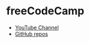 # freeCodeCamp

* [YouTube Channel](https://www.youtube.com/freecodecamp)
* [GitHub repos](https://github.com/freecodecamp)

<!--
* []()
https://twitter.com/freecodecamp
https://www.facebook.com/freecodecamp
https://www.reddit.com/r/FreeCodeCamp/

https://www.freecodecamp.com/privacy
https://www.freecodecamp.com/code-of-conduct
https://www.freecodecamp.com/academic-honesty
https://www.freecodecamp.com/how-nonprofit-projects-work

-->
